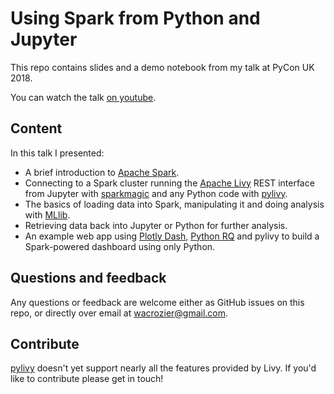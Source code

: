 # Using Spark from Python and Jupyter

This repo contains slides and a demo notebook from my talk at PyCon UK 2018.

You can watch the talk [on youtube][talk on youtube].

## Content

In this talk I presented:

* A brief introduction to [Apache Spark][spark].
* Connecting to a Spark cluster running the [Apache Livy][livy] REST interface
  from Jupyter with [sparkmagic][sparkmagic] and any Python code with
  [pylivy][pylivy].
* The basics of loading data into Spark, manipulating it and doing analysis
  with [MLlib][mllib].
* Retrieving data back into Jupyter or Python for further analysis.
* An example web app using [Plotly Dash][dash], [Python RQ][rq] and pylivy to
  build a Spark-powered dashboard using only Python.

## Questions and feedback

Any questions or feedback are welcome either as GitHub issues on this repo, or
directly over email at wacrozier@gmail.com.

## Contribute

[pylivy][pylivy] doesn't yet support nearly all the features provided by Livy.
If you'd like to contribute please get in touch!

[talk on youtube]: https://www.youtube.com/watch?v=iHg0NwEjbxk
[spark]: https://spark.apache.org
[livy]: https://livy.incubator.apache.org
[sparkmagic]: https://github.com/jupyter-incubator/sparkmagic
[pylivy]: https://github.com/acroz/pylivy
[mllib]: https://spark.apache.org/docs/latest/ml-guide.html
[dash]: https://dash.plot.ly
[rq]: https://python-rq.org

